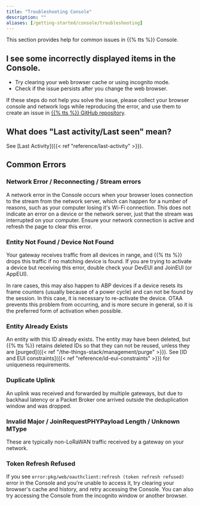 ```yaml
---
title: "Troubleshooting Console"
description: ""
aliases: [/getting-started/console/troubleshooting]
---
```


This section provides help for common issues in {{% tts %}} Console. 

<!--more-->

## I see some incorrectly displayed items in the Console.

- Try clearing your web browser cache or using incognito mode.
- Check if the issue persists after you change the web browser.

If these steps do not help you solve the issue, please collect your browser console and network logs while reproducing the error, and use them to create an issue in [{{% tts %}} GitHub repository](https://github.com/TheThingsNetwork/lorawan-stack).

## What does "Last activity/Last seen" mean?

See [Last Activity]({{< ref "reference/last-activity" >}}).

## Common Errors

### Network Error / Reconnecting / Stream errors

A network error in the Console occurs when your browser loses connection to the stream from the network server, which can happen for a number of reasons, such as your computer losing it's Wi-Fi connection. This does not indicate an error on a device or the network server, just that the stream was interrupted on your computer. Ensure your network connection is active and refresh the page to clear this error.

### Entity Not Found / Device Not Found

Your gateway receives traffic from all devices in range, and {{% tts %}} drops this traffic if no matching device is found. If you are trying to activate a device but receiving this error, double check your DevEUI and JoinEUI (or AppEUI).

In rare cases, this may also happen to ABP devices if a device resets its frame counters (usually because of a power cycle) and can not be found by the session. In this case, it is necessary to re-activate the device. OTAA prevents this problem from occurring, and is more secure in general, so it is the preferred form of activation when possible.

### Entity Already Exists

An entity with this ID already exists. The entity may have been deleted, but {{% tts %}} retains deleted IDs so that they can not be reused, unless they are [purged]({{< ref "/the-things-stack/management/purge" >}}). See [ID and EUI constraints]({{< ref "reference/id-eui-constraints" >}}) for uniqueness requirements.

### Duplicate Uplink

An uplink was received and forwarded by multiple gateways, but due to backhaul latency or a Packet Broker one arrived outside the deduplication window and was dropped.

### Invalid Major / JoinRequestPHYPayload Length / Unknown MType

These are typically non-LoRaWAN traffic received by a gateway on your network.

### Token Refresh Refused

If you see `error:pkg/web/oauthclient:refresh (token refresh refused)` error in the Console and you're unable to access it, try clearing your browser's cache and history, and retry accessing the Console. You can also try accessing the Console from the incognito window or another browser.
